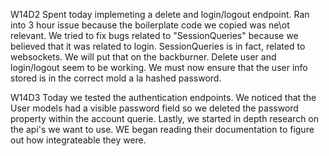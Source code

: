 W14D2
Spent today implemeting a delete and login/logout endpoint.
Ran into 3 hour issue because the boilerplate code we copied was ne\ot relevant.
We tried to fix bugs related to "SessionQueries" because we believed that it was related to login. SessionQueries is in fact, related to websockets. We will put that on the backburner.
Delete user and login/logout seem to be working. We must now ensure that the user info stored is in the correct mold a la hashed password.

W14D3
Today we tested the authentication endpoints. We noticed that the User models had a visible password field so we deleted the password property within the account querie. Lastly, we started in depth research on the api's we want to use. WE began reading their documentation to figure out how integrateable they were.
